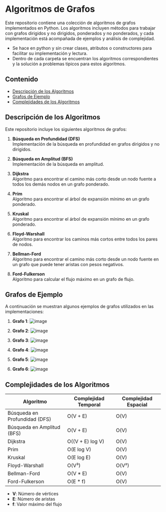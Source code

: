 # Algoritmos de Grafos

Este repositorio contiene una colección de algoritmos de grafos implementados en Python. Los algoritmos incluyen métodos para trabajar con grafos dirigidos y no dirigidos, ponderados y no ponderados, y cada implementación está acompañada de ejemplos y análisis de complejidad.
- Se hace en python y sin crear clases, atributos o constructores para facilitar su implementación y lectura.
- Dentro de cada carpeta se encuentran los algoritmos correspondientes y la solución a problemas tipicos para estos algoritmos.

## Contenido

- [Descripción de los Algoritmos](#descripción-de-los-algoritmos)
- [Grafos de Ejemplo](#grafos-de-ejemplo)
- [Complejidades de los Algoritmos](#complejidades-de-los-algoritmos)

## Descripción de los Algoritmos

Este repositorio incluye los siguientes algoritmos de grafos:

1. **Búsqueda en Profundidad (DFS)**  
   Implementación de la búsqueda en profundidad en grafos dirigidos y no dirigidos.

2. **Búsqueda en Amplitud (BFS)**  
   Implementación de la búsqueda en amplitud.

3. **Dijkstra**  
   Algoritmo para encontrar el camino más corto desde un nodo fuente a todos los demás nodos en un grafo ponderado.

4. **Prim**  
   Algoritmo para encontrar el árbol de expansión mínimo en un grafo ponderado.

5. **Kruskal**  
   Algoritmo para encontrar el árbol de expansión mínimo en un grafo ponderado.

6. **Floyd-Warshall**  
   Algoritmo para encontrar los caminos más cortos entre todos los pares de nodos.

7. **Bellman-Ford**  
   Algoritmo para encontrar el camino más corto desde un nodo fuente en un grafo que puede tener aristas con pesos negativos.
8. **Ford-Fulkerson**  
   Algoritmo para calcular el flujo máximo en un grafo de flujo.

## Grafos de Ejemplo

A continuación se muestran algunos ejemplos de grafos utilizados en las implementaciones:

1. **Grafo 1**: 
   ![image](https://github.com/user-attachments/assets/9eb93a1c-ce80-43a4-9a46-ac53fc5ef49e)

2. **Grafo 2**: 
   ![image](https://github.com/user-attachments/assets/cf3fcfb3-0954-4982-a498-91136129fedd)

3. **Grafo 3**:
   ![image](https://github.com/user-attachments/assets/9eb93a1c-ce80-43a4-9a46-ac53fc5ef49e)

4. **Grafo 4**:
   ![image](https://github.com/user-attachments/assets/9eb93a1c-ce80-43a4-9a46-ac53fc5ef49e)

5. **Grafo 5**:
   ![image](https://github.com/user-attachments/assets/9eb93a1c-ce80-43a4-9a46-ac53fc5ef49e)

6. **Grafo 6**:
   ![image](https://github.com/user-attachments/assets/9eb93a1c-ce80-43a4-9a46-ac53fc5ef49e)


## Complejidades de los Algoritmos

| Algoritmo         | Complejidad Temporal          | Complejidad Espacial   |
|--------------------|-------------------------------|-------------------------|
| Búsqueda en Profundidad (DFS) | O(V + E)                       | O(V)                    |
| Búsqueda en Amplitud (BFS)    | O(V + E)                       | O(V)                    |
| Dijkstra                     | O((V + E) log V)               | O(V)                    |
| Prim                         | O(E log V)                     | O(V)                    |
| Kruskal                      | O(E log E)                     | O(V)                    |
| Floyd-Warshall               | O(V³)                          | O(V²)                   |
| Bellman-Ford                 | O(V * E)                       | O(V)                    |
| Ford-Fulkerson               | O(E * f)                       | O(V)                    |

- **V**: Número de vértices
- **E**: Número de aristas
- **f**: Valor máximo del flujo
